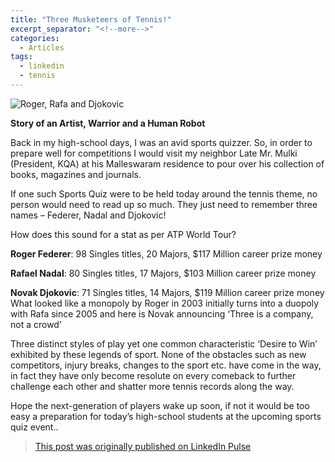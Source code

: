```yaml
---
title: "Three Musketeers of Tennis!"
excerpt_separator: "<!--more-->"
categories:
  - Articles
tags:
  - linkedin
  - tennis
---
```


![Roger, Rafa and Djokovic](/assets/images/lithreem.jpg)

**Story of an Artist, Warrior and a Human Robot**  

Back in my high-school days, I was an avid sports quizzer. So, in order to prepare well for competitions I would visit my neighbor Late Mr. Mulki (President, KQA) at his Malleswaram residence to pour over his collection of books, magazines and journals.

<!--more-->

If one such Sports Quiz were to be held today around the tennis theme, no person would need to read up so much. They just need to remember three names – Federer, Nadal and Djokovic!

How does this sound for a stat as per ATP World Tour?

**Roger Federer**: 98 Singles titles, 20 Majors, $117 Million career prize money

**Rafael Nadal**: 80 Singles titles, 17 Majors, $103 Million career prize money

**Novak Djokovic**: 71 Singles titles, 14 Majors, $119 Million career prize money                                                                                                                
What looked like a monopoly by Roger in 2003 initially turns into a duopoly with Rafa since 2005 and here is Novak announcing ‘Three is a company, not a crowd’

Three distinct styles of play yet one common characteristic ‘Desire to Win’ exhibited by these legends of sport. None of the obstacles such as new competitors, injury breaks, changes to the sport etc. have come in the way, in fact they have only become resolute on every comeback to further challenge each other and shatter more tennis records along the way.

 Hope the next-generation of players wake up soon, if not it would be too easy a preparation for today’s high-school students at the upcoming sports quiz event..

> [This post was originally published on LinkedIn Pulse](https://www.linkedin.com/pulse/three-musketeers-tennis-vijay-krishnamurthy/)